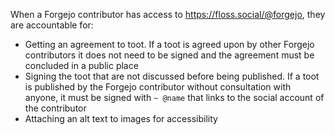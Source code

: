 When a Forgejo contributor has access to https://floss.social/@forgejo, they are accountable for:

* Getting an agreement to toot. If a toot is agreed upon by other Forgejo contributors it does not need to be signed and the agreement must be concluded in a public place
* Signing the toot that are not discussed before being published. If a toot is published by the Forgejo contributor without consultation with anyone, it must be signed with `~ @name` that links to the social account of the contributor
* Attaching an alt text to images for accessibility
